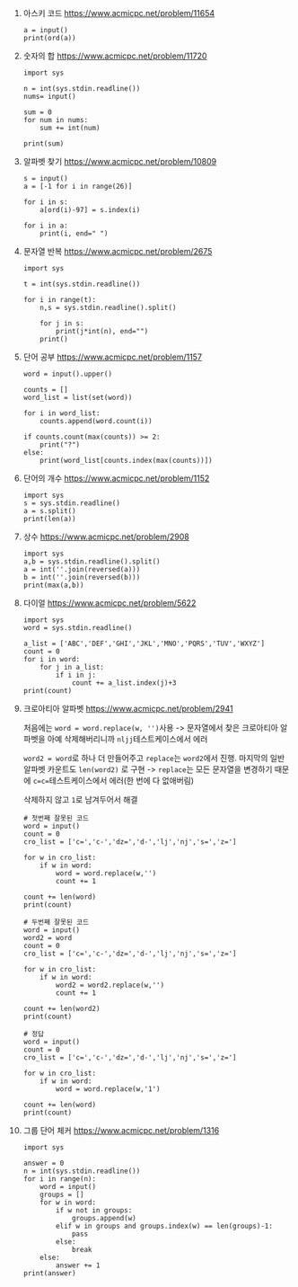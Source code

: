 1. 아스키 코드 https://www.acmicpc.net/problem/11654

   ```
   a = input()
   print(ord(a))
   ```

2. 숫자의 합 https://www.acmicpc.net/problem/11720

   ```
   import sys
   
   n = int(sys.stdin.readline())
   nums= input()
   
   sum = 0
   for num in nums:
       sum += int(num)
   
   print(sum)
   ```

3. 알파벳 찾기 https://www.acmicpc.net/problem/10809

   ```
   s = input()
   a = [-1 for i in range(26)]
   
   for i in s:
       a[ord(i)-97] = s.index(i)
   
   for i in a:
       print(i, end=" ")
   ```

4. 문자열 반복 https://www.acmicpc.net/problem/2675

   ```
   import sys
   
   t = int(sys.stdin.readline())
   
   for i in range(t):
       n,s = sys.stdin.readline().split()
   
       for j in s:
           print(j*int(n), end="")
       print()
   ```

5. 단어 공부 https://www.acmicpc.net/problem/1157

   ```
   word = input().upper()
   
   counts = []
   word_list = list(set(word))
   
   for i in word_list:
       counts.append(word.count(i))
   
   if counts.count(max(counts)) >= 2:
       print("?")
   else:
       print(word_list[counts.index(max(counts))])
   ```

6. 단어의 개수 https://www.acmicpc.net/problem/1152

   ```
   import sys
   s = sys.stdin.readline()
   a = s.split()
   print(len(a))
   ```

7. 상수 https://www.acmicpc.net/problem/2908

   ```
   import sys
   a,b = sys.stdin.readline().split()
   a = int(''.join(reversed(a)))
   b = int(''.join(reversed(b)))
   print(max(a,b))
   ```

8. 다이얼 https://www.acmicpc.net/problem/5622

   ```
   import sys
   word = sys.stdin.readline()
   
   a_list = ['ABC','DEF','GHI','JKL','MNO','PQRS','TUV','WXYZ']
   count = 0
   for i in word:
       for j in a_list:
           if i in j:
               count += a_list.index(j)+3
   print(count)
   ```

9. 크로아티아 알파벳 https://www.acmicpc.net/problem/2941

   처음에는 `word = word.replace(w, '')`사용 -> 문자열에서 찾은 크로아티아 알파벳을 아예 삭제해버리니까 `nljj`테스트케이스에서 에러 

   `word2 = word`로 하나 더 만들어주고 `replace`는 `word2`에서 진행. 마지막의 일반 알파벳 카운트도 `len(word2)` 로  구현 -> `replace`는 모든 문자열을 변경하기 때문에 `c=c=`테스트케이스에서 에러(한 번에 다 없애버림)

   삭제하지 않고 `1`로 남겨두어서 해결

   ```
   # 첫번째 잘못된 코드
   word = input()
   count = 0
   cro_list = ['c=','c-','dz=','d-','lj','nj','s=','z=']
   
   for w in cro_list:
       if w in word:
           word = word.replace(w,'')
           count += 1
   
   count += len(word)
   print(count)
   ```

   ```
   # 두번째 잘못된 코드
   word = input()
   word2 = word
   count = 0
   cro_list = ['c=','c-','dz=','d-','lj','nj','s=','z=']
   
   for w in cro_list:
       if w in word:
           word2 = word2.replace(w,'')
           count += 1
   
   count += len(word2)
   print(count)
   ```

   ```
   # 정답
   word = input()
   count = 0
   cro_list = ['c=','c-','dz=','d-','lj','nj','s=','z=']
   
   for w in cro_list:
       if w in word:
           word = word.replace(w,'1')
   
   count += len(word)
   print(count)
   ```

10. 그룹 단어 체커 https://www.acmicpc.net/problem/1316

    ```
    import sys
    
    answer = 0
    n = int(sys.stdin.readline())
    for i in range(n):
        word = input()
        groups = []
        for w in word:
            if w not in groups:
                groups.append(w)
            elif w in groups and groups.index(w) == len(groups)-1:
                pass
            else:
                break
        else:
            answer += 1
    print(answer)
    ```

    